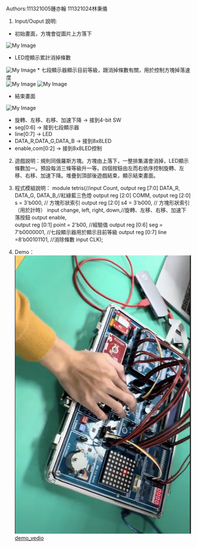 

Authors:111321005鍾亦翰 111321024林秉儀
1. Input/Ouput 說明:
* 初始畫面，方塊會從圖片上方落下
<img src="images/wahhh" alt="My Image" width="200">
<!-- ![image](images/wahhh) -->
<!--
<div align="center">
	<img src="./images/IMG_4617.jpg" alt="Editor" width="200">
</div>
-->

* LED燈顯示累計消掉條數
<img src="images/IMG_4617.jpg" alt="My Image" width="200">
* 七段顯示器顯示目前等級，跟消掉條數有關，用於控制方塊掉落速度
<div>
    <img src="images/IMG_4618.jpg" alt="My Image" width="200"> <img src="images/IMG_4619.jpg" alt="My Image" width="200">
</div>

* 結束畫面
<img src="images/IMG_4620.jpg" alt="My Image" width="200">

* 旋轉、左移、右移、加速下降 -> 接到4-bit SW
* seg[0:6] -> 接到七段顯示器
* line[0:7] -> LED
* DATA_R,DATA_G,DATA_B -> 接到8x8LED
* enable,com[0:2] -> 接到8x8LED控制

2. 遊戲說明：規則同俄羅斯方塊。方塊由上落下，一整排集滿會消掉，LED顯示條數加一。預設每消三條等級升一等。四個按鈕由左而右依序控制旋轉、左移、右移、加速下降。堆疊到頂部後遊戲結束，顯示結束畫面。

3. 程式模組說明：
module tetris(//input Count,
			output reg [7:0] DATA_R, DATA_G, DATA_B,//紅綠藍三色燈
			output reg [2:0] COMM,
			output reg [2:0] s = 3'b000,	// 方塊形狀索引
			output reg [2:0] s4 = 3'b000,	// 方塊形狀索引（用於計時）
			input change, left, right, down,//旋轉、左移、右移、加速下落按鈕
			output enable,	
			output reg [0:1] point = 2'b00,	//經驗值
			output reg [0:6] seg = 7'b0000001,	//七段顯示器用於顯示目前等級
			output reg [0:7] line =8'b00101101,	//消除條數
			input CLK);
4. Demo：
[![影片截圖](lalalal)]([<video_link>](https://drive.google.com/drive/u/0/mobile/folders/1TPr3l19FWopSZCR4EhKbmnqSqN5vgd-f/1HXuILipmP1iHlS1PABaJcwDVFy2SDqtY?sort=13&direction=a))
[demo_vedio](https://drive.google.com/drive/u/0/mobile/folders/1TPr3l19FWopSZCR4EhKbmnqSqN5vgd-f/1HXuILipmP1iHlS1PABaJcwDVFy2SDqtY?sort=13&direction=a)
